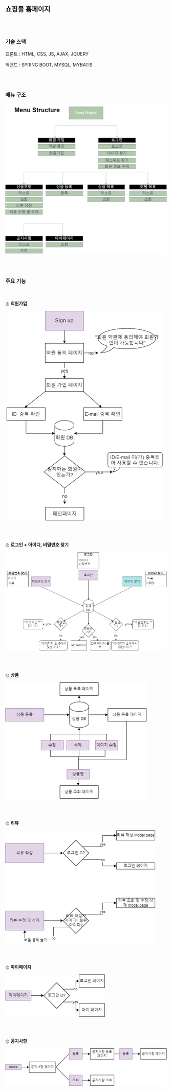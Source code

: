 ## 쇼핑몰 홈페이지

<br><br>



### 기술 스택

프론트 : HTML, CSS, JS, AJAX, JQUERY

백엔드 : SPRING BOOT, MYSQL, MYBATIS 

<br><br>

### 메뉴 구조



![menu_structure.drawio](Semi-Project.assets/menu_structure.drawio-16558653692661.png)







<br><br>

### 주요 기능

<br>

◎ <b>회원가입</b>

​	![signup](Semi-Project.assets/signup.png)



<br><br>

◎ <b>로그인 + 아이디, 비밀번호 찾기</b>

![login](Semi-Project.assets/login-16558756024952.png)







<br><br>

 ◎ <b>상품</b>

![contents](Semi-Project.assets/contents.png)





<br><br>

◎ <b>리뷰</b>

![review](Semi-Project.assets/review.png)







<br><br>

◎ <b>마이페이지</b>

![mypage](Semi-Project.assets/mypage.png)





<br><br>

◎ <b>공지사항</b>

![notice](Semi-Project.assets/notice.png)





